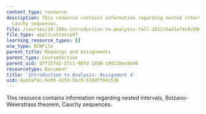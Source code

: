 ```yaml
---
content_type: resource
description: This resource contains information regarding nested intervals, Bolzano-Weierstrass  theorem,
  Cauchy sequences.
file: /courses/18-100a-introduction-to-analysis-fall-2012/6ad1af4c9c09d15d5bc9578dff9dc53b_MIT18_100AF12_Assign_4.pdf
file_type: application/pdf
learning_resource_types: []
ocw_type: OCWFile
parent_title: Readings and Assignments
parent_type: CourseSection
parent_uid: 5ff15742-57c1-98fd-1898-19d238ec0b48
resourcetype: Document
title: 'Introduction to Analysis: Assignment 4'
uid: 6ad1af4c-9c09-d15d-5bc9-578dff9dc53b
---
```

This resource contains information regarding nested intervals, Bolzano-Weierstrass  theorem, Cauchy sequences.


